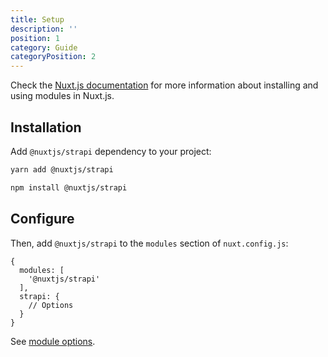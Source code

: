 ```yaml
---
title: Setup
description: ''
position: 1
category: Guide
categoryPosition: 2
---
```


Check the [Nuxt.js documentation](https://nuxtjs.org/api/configuration-modules#the-modules-property) for more information about installing and using modules in Nuxt.js.

## Installation

Add `@nuxtjs/strapi` dependency to your project:

<code-group>
  <code-block label="Yarn" active>

  ```bash
  yarn add @nuxtjs/strapi
  ```

  </code-block>
  <code-block label="NPM">

  ```bash
  npm install @nuxtjs/strapi
  ```

  </code-block>
</code-group>

## Configure

Then, add `@nuxtjs/strapi` to the `modules` section of `nuxt.config.js`:

```js[nuxt.config.js]
{
  modules: [
    '@nuxtjs/strapi'
  ],
  strapi: {
    // Options
  }
}
```

See [module options](/options).
